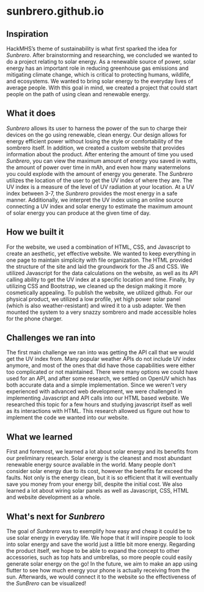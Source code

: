 # sunbrero.github.io
## Inspiration
HackMHS’s theme of sustainability is what first sparked the idea for _Sunbrero_. After brainstorming and researching, we concluded we wanted to do a project relating to solar energy. As a renewable source of power, solar energy has an important role in reducing greenhouse gas emissions and mitigating climate change, which is critical to protecting humans, wildlife, and ecosystems. We wanted to bring solar energy to the everyday lives of average people. With this goal in mind, we created a project that could start people on the path of using clean and renewable energy.
## What it does
_Sunbrero_ allows its user to harness the power of the sun to charge their devices on the go using renewable, clean energy. Our design allows for energy efficient power without losing the style or comfortability of the sombrero itself. In addition, we created a custom website that provides information about the product. After entering the amount of time you used _Sunbrero_, you can view the maximum amount of energy you saved in watts, the amount of power over time in mAh, and even how many watermelons you could explode with the amount of energy you generate. The _Sunbrero_ utilizes the location of the user to get the UV index of where they are. The UV index is a measure of the level of UV radiation at your location. At a UV index between 3-7, the _Sunbrero_ provides the most energy in a safe manner. Additionally, we interpret the UV index using an online source connecting a UV index and solar energy to estimate the maximum amount of solar energy you can produce at the given time of day. 
## How we built it
For the website, we used a combination of HTML, CSS, and Javascript to create an aesthetic, yet effective website. We wanted to keep everything in one page to maintain simplicity with file organization. The HTML provided the structure of the site and laid the groundwork for the JS and CSS. We utilized Javascript for the data calculations on the website, as well as its API calling ability to get the UV index at a specific location and time. Finally, by utilizing CSS and Bootstrap, we cleaned up the design making it more cosmetically appealing. To publish the website, we utilized github.
For our physical product, we utilized a low profile, yet high power solar panel (which is also weather-resistant) and wired it to a usb adapter. We then mounted the system to a very snazzy sombrero and made accessible holes for the phone charger. 
## Challenges we ran into
The first main challenge we ran into was getting the API call that we would get the UV index from. Many popular weather APIs do not include UV index anymore, and most of the ones that did have those capabilities were either too complicated or not maintained. There were many options we could have used for an API, and after some research, we settled on OpenUV which has both accurate data and a simple implementation.
Since we weren't very experienced with advanced web development, we were challenged in implementing Javascript and API calls into our HTML based website. We researched this topic for a few hours and studying javascript itself as well as its interactions with HTML. This research allowed us figure out how to implement the code we wanted into our website.
## What we learned
First and foremost, we learned a lot about solar energy and its benefits from our preliminary research. Solar energy is the cleanest and most abundant renewable energy source available in the world. Many people don't consider solar energy due to its cost, however the benefits far exceed the faults. Not only is the energy clean, but it is so efficient that it will eventually save you money from your energy bill, despite the initial cost. We also learned a lot about wiring solar panels as well as Javascript, CSS, HTML and website development as a whole. 
## What's next for _Sunbrero_
The goal of _Sunbrero_ was to exemplify how easy and cheap it could be to use solar energy in everyday life. We hope that it will inspire people to look into solar energy and save the world just a little bit more energy. Regarding the product itself, we hope to be able to expand the concept to other accessories, such as top hats and umbrellas, so more people could easily generate solar energy on the go! In the future, we aim to make an app using flutter to see how much energy your phone is actually receiving from the sun. Afterwards, we would connect it to the website so the effectiveness of the _SunBrero_ can be visualized!

